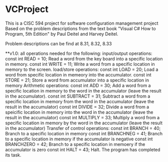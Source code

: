 # VCProject
This is a CISC 594 project for software configuration management project
Based on the problem descriptions from the text book "Visual C# How to Program, 5th Edition" by Paul Deitel and Harvey Deitel.

Problem descriptions can be find at 8.31, 8.32, 8.33

**v1.0:
all operations needed for the following:
 input/output operations:
  const int READ = 10; Read a word from the key board into a specific location in memory.
  const int WRITE = 11; Write a word from a specific location in memory to the screen.
 load/store operations:
  const int LOAD = 20; Load a word from specific location in memeory into the accumulator.
  const int STORE = 21; Store a word from accumulator into a specific location in memory
 Arithmetic operations:
  const int ADD = 30; Add a word from a specific location in memory to the word in the accumulator (leave the result in the accumulator).
  const int SUBTRACT = 31; Subtract a word from a specific location in memory from the word in the accumulator (leave the result in the accumulator)
  const int DIVIDE = 32; Divide a word from a speicific location in memory into the word in the accumulator (leave the result in the accumulator)
  const int MULTIPLY = 33; Multiply a word from a specific location in memory by the word in the accumulator (leave the result in the accumulator)
 Transfer of control operations:
  const int BRANCH = 40; Branch to a specific location in memory
  const int BRANCHNEG = 41; Branch to a specific location in memory if the accumulator is negative
  const int BRANCHZERO = 42; Branch to a specific location in memoery if the accumulator is zero
  const int HALT = 43; Halt. The program has completed its task.

